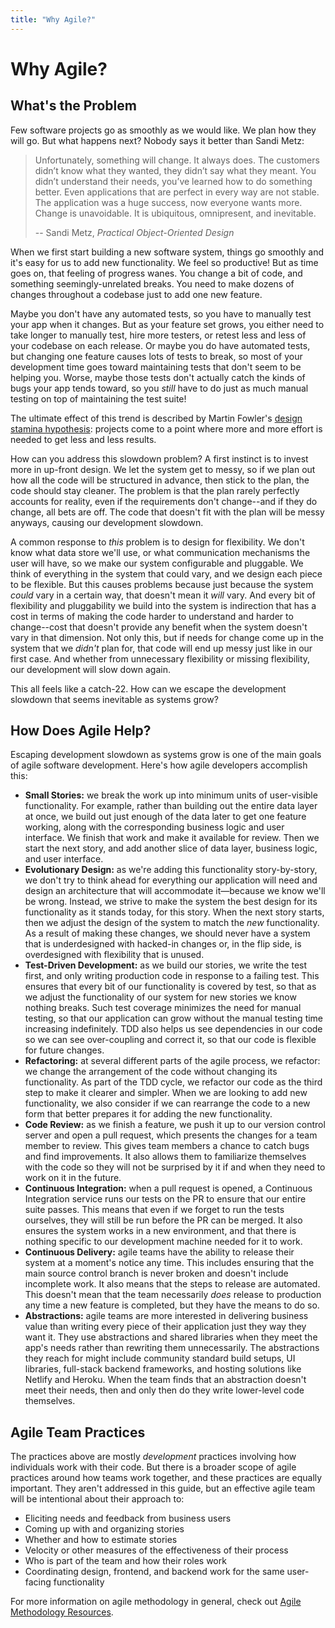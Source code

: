 ```yaml
---
title: "Why Agile?"
---
```


# Why Agile?

## What's the Problem

Few software projects go as smoothly as we would like. We plan how they will go. But what happens next? Nobody says it better than Sandi Metz:

> Unfortunately, something will change. It always does. The customers didn’t know what they wanted, they didn’t say what they meant. You didn’t understand their needs, you’ve learned how to do something better. Even applications that are perfect in every way are not stable. The application was a huge success, now everyone wants more. Change is unavoidable. It is ubiquitous, omnipresent, and inevitable.
>
> -- Sandi Metz, *Practical Object-Oriented Design*

When we first start building a new software system, things go smoothly and it's easy for us to add new functionality. We feel so productive! But as time goes on, that feeling of progress wanes. You change a bit of code, and something seemingly-unrelated breaks. You need to make dozens of changes throughout a codebase just to add one new feature.

Maybe you don't have any automated tests, so you have to manually test your app when it changes. But as your feature set grows, you either need to take longer to manually test, hire more testers, or retest less and less of your codebase on each release. Or maybe you do have automated tests, but changing one feature causes lots of tests to break, so most of your development time goes toward maintaining tests that don't seem to be helping you. Worse, maybe those tests don't actually catch the kinds of bugs your app tends toward, so you *still* have to do just as much manual testing on top of maintaining the test suite!

The ultimate effect of this trend is described by Martin Fowler's [design stamina hypothesis](https://www.martinfowler.com/bliki/DesignStaminaHypothesis.html): projects come to a point where more and more effort is needed to get less and less results.

How can you address this slowdown problem? A first instinct is to invest more in up-front design. We let the system get to messy, so if we plan out how all the code will be structured in advance, then stick to the plan, the code should stay cleaner. The problem is that the plan rarely perfectly accounts for reality, even if the requirements don't change--and if they do change, all bets are off. The code that doesn't fit with the plan will be messy anyways, causing our development slowdown.

A common response to *this* problem is to design for flexibility. We don't know what data store we'll use, or what communication mechanisms the user will have, so we make our system configurable and pluggable. We think of everything in the system that could vary, and we design each piece to be flexible. But this causes problems because just because the system *could* vary in a certain way, that doesn't mean it *will* vary. And every bit of flexibility and pluggability we build into the system is indirection that has a cost in terms of making the code harder to understand and harder to change--cost that doesn't provide any benefit when the system doesn't vary in that dimension. Not only this, but if needs for change come up in the system that we *didn't* plan for, that code will end up messy just like in our first case. And whether from unnecessary flexibility or missing flexibility, our development will slow down again.

This all feels like a catch-22. How can we escape the development slowdown that seems inevitable as systems grow?

## How Does Agile Help?

Escaping development slowdown as systems grow is one of the main goals of agile software development. Here's how agile developers accomplish this:

- **Small Stories:** we break the work up into minimum units of user-visible functionality. For example, rather than building out the entire data layer at once, we build out just enough of the data later to get one feature working, along with the corresponding business logic and user interface. We finish that work and make it available for review. Then we start the next story, and add another slice of data layer, business logic, and user interface.
- **Evolutionary Design:** as we're adding this functionality story-by-story, we don't try to think ahead for everything our application will need and design an architecture that will accommodate it—because we know we'll be wrong. Instead, we strive to make the system the best design for its functionality as it stands today, for this story. When the next story starts, then we adjust the design of the system to match the *new* functionality. As a result of making these changes, we should never have a system that is underdesigned with hacked-in changes or, in the flip side, is overdesigned with flexibility that is unused.
- **Test-Driven Development:** as we build our stories, we write the test first, and only writing production code in response to a failing test. This ensures that every bit of our functionality is covered by test, so that as we adjust the functionality of our system for new stories we know nothing breaks. Such test coverage minimizes the need for manual testing, so that our application can grow without the manual testing time increasing indefinitely. TDD also helps us see dependencies in our code so we can see over-coupling and correct it, so that our code is flexible for future changes.
- **Refactoring:** at several different parts of the agile process, we refactor: we change the arrangement of the code without changing its functionality. As part of the TDD cycle, we refactor our code as the third step to make it clearer and simpler. When we are looking to add new functionality, we also consider if we can rearrange the code to a new form that better prepares it for adding the new functionality.
- **Code Review:** as we finish a feature, we push it up to our version control server and open a pull request, which presents the changes for a team member to review. This gives team members a chance to catch bugs and find improvements. It also allows them to familiarize themselves with the code so they will not be surprised by it if and when they need to work on it in the future.
- **Continuous Integration:** when a pull request is opened, a Continuous Integration service runs our tests on the PR to ensure that our entire suite passes. This means that even if we forget to run the tests ourselves, they will still be run before the PR can be merged. It also ensures the system works in a new environment, and that there is nothing specific to our development machine needed for it to work.
- **Continuous Delivery:** agile teams have the ability to release their system at a moment's notice any time. This includes ensuring that the main source control branch is never broken and doesn't include incomplete work. It also means that the steps to release are automated. This doesn't mean that the team necessarily *does* release to production any time a new feature is completed, but they have the means to do so.
- **Abstractions:** agile teams are more interested in delivering business value than writing every piece of their application just they way they want it. They use abstractions and shared libraries when they meet the app's needs rather than rewriting them unnecessarily. The abstractions they reach for might include community standard build setups, UI libraries, full-stack backend frameworks, and hosting solutions like Netlify and Heroku. When the team finds that an abstraction doesn't meet their needs, then and only then do they write lower-level code themselves.

## Agile Team Practices

The practices above are mostly *development* practices involving how individuals work with their code. But there is a broader scope of agile practices around how teams work together, and these practices are equally important. They aren't addressed in this guide, but an effective agile team will be intentional about their approach to:

- Eliciting needs and feedback from business users
- Coming up with and organizing stories
- Whether and how to estimate stories
- Velocity or other measures of the effectiveness of their process
- Who is part of the team and how their roles work
- Coordinating design, frontend, and backend work for the same user-facing functionality

For more information on agile methodology in general, check out [Agile Methodology Resources](/next-steps.html#agile-methodology).
